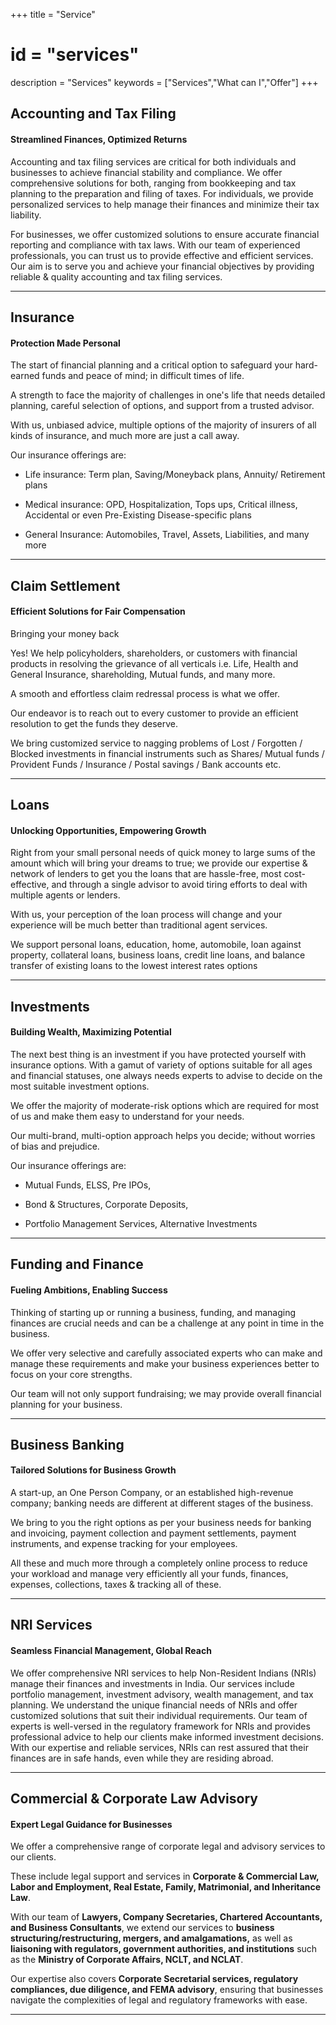+++
title = "Service"
# id = "services"
description = "Services"
keywords = ["Services","What can I","Offer"]
+++

<div id="vsat" class="anchor"></div>

## Accounting and Tax Filing

#### Streamlined Finances, Optimized Returns

Accounting and tax filing services are critical for both individuals and businesses to achieve financial stability and compliance. We offer comprehensive solutions for both, ranging from bookkeeping and tax planning to the preparation and filing of taxes. For individuals, we provide personalized services to help manage their finances and minimize their tax liability.

For businesses, we offer customized solutions to ensure accurate financial reporting and compliance with tax laws. With our team of experienced professionals, you can trust us to provide effective and efficient services.
Our aim is to serve you and achieve your financial objectives by providing reliable & quality accounting and tax filing services.

<div id="vsin" class="anchor"></div>

------

## Insurance

#### Protection Made Personal

The start of financial planning and a critical option to safeguard your hard-earned funds and peace of mind; in difficult times of life.

A strength to face the majority of challenges in one's life that needs detailed planning, careful selection of options, and support from a trusted advisor.

With us, unbiased advice, multiple options of the majority of insurers of all kinds of insurance, and much more are just a call away.

Our insurance offerings are:

- Life insurance: Term plan, Saving/Moneyback plans, Annuity/ Retirement plans

- Medical insurance: OPD, Hospitalization, Tops ups, Critical illness, Accidental or even Pre-Existing Disease-specific plans

- General Insurance: Automobiles, Travel, Assets, Liabilities, and many more

<div id="vscs" class="anchor"></div>

------

## Claim Settlement

#### Efficient Solutions for Fair Compensation

Bringing your money back

Yes! We help policyholders, shareholders, or customers with financial products in resolving the grievance of all verticals i.e. Life, Health and General Insurance, shareholding, Mutual funds, and many more.


A smooth and effortless claim redressal process is what we offer.

Our endeavor is to reach out to every customer to provide an efficient resolution to get the funds they deserve.


We bring customized service to nagging problems of Lost / Forgotten / Blocked investments in financial instruments such as Shares/ Mutual funds / Provident Funds / Insurance / Postal savings / Bank accounts etc.

<div id="vsln" class="anchor"></div>

------

## Loans

#### Unlocking Opportunities, Empowering Growth

Right from your small personal needs of quick money to large sums of the amount which will bring your dreams to true; we provide our expertise & network of lenders to get you the loans that are hassle-free, most cost-effective, and through a single advisor to avoid tiring efforts to deal with multiple agents or lenders.

With us, your perception of the loan process will change and your experience will be much better than traditional agent services.

We support personal loans, education, home, automobile, loan against property, collateral loans, business loans, credit line loans, and balance transfer of existing loans to the lowest interest rates options


<div id="vsint" class="anchor"></div>

------

## Investments

#### Building Wealth, Maximizing Potential

The next best thing is an investment if you have protected yourself with insurance options. With a gamut of variety of options suitable for all ages and financial statuses, one always needs experts to advise to decide on the most suitable investment options.

We offer the majority of moderate-risk options which are required for most of us and make them easy to understand for your needs.

Our multi-brand, multi-option approach helps you decide; without worries of bias and prejudice.

Our insurance offerings are:

- Mutual Funds, ELSS, Pre IPOs,

- Bond & Structures, Corporate Deposits,

- Portfolio Management Services, Alternative Investments

<div id="vsff" class="anchor"></div>

------

## Funding and Finance

#### Fueling Ambitions, Enabling Success

Thinking of starting up or running a business, funding, and managing finances are crucial needs and can be a challenge at any point in time in the business.

We offer very selective and carefully associated experts who can make and manage these requirements and make your business experiences better to focus on your core strengths.

Our team will not only support fundraising; we may provide overall financial planning for your business.

<div id="vsbb" class="anchor"></div>

------

## Business Banking

#### Tailored Solutions for Business Growth

A start-up, an One Person Company, or an established high-revenue company; banking needs are different at different stages of the business.

We bring to you the right options as per your business needs for banking and invoicing, payment collection and payment settlements, payment instruments, and expense tracking for your employees.

All these and much more through a completely online process to reduce your workload and manage very efficiently all your funds, finances, expenses, collections, taxes & tracking all of these.

<div id="vsnri" class="anchor"></div>

------

## NRI Services

#### Seamless Financial Management, Global Reach

We offer comprehensive NRI services to help Non-Resident
Indians (NRIs) manage their finances and investments in India. Our services include portfolio management, investment advisory, wealth management, and tax planning. We understand the unique financial needs of NRIs and offer customized solutions that suit their individual requirements. 
Our team of experts is well-versed in the regulatory framework for NRIs and provides professional advice to help our clients make informed investment decisions. With our expertise and reliable services, NRIs can rest assured that their finances are in safe hands, even while they are residing abroad.

<div id="vscl" class="anchor"></div>

------

## Commercial & Corporate Law Advisory

#### Expert Legal Guidance for Businesses

We offer a comprehensive range of corporate legal and advisory services to our clients.  

These include legal support and services in **Corporate & Commercial Law, Labor and Employment, Real Estate, Family, Matrimonial, and Inheritance Law**.  

With our team of **Lawyers, Company Secretaries, Chartered Accountants, and Business Consultants**, we extend our services to **business structuring/restructuring, mergers, and amalgamations,** as well as **liaisoning with regulators, government authorities, and institutions** such as the **Ministry of Corporate Affairs, NCLT, and NCLAT**.  

Our expertise also covers **Corporate Secretarial services, regulatory compliances, due diligence, and FEMA advisory**, ensuring that businesses navigate the complexities of legal and regulatory frameworks with ease.

------

